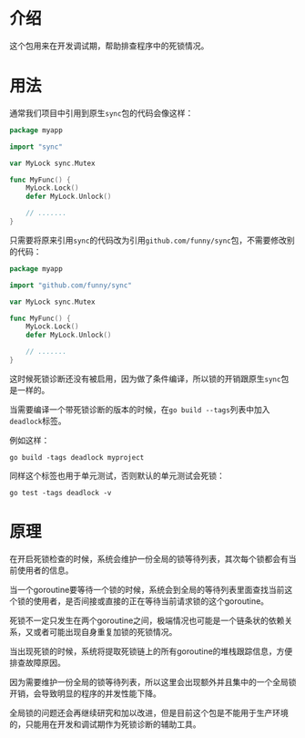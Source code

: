 介绍
====

这个包用来在开发调试期，帮助排查程序中的死锁情况。

用法
====

通常我们项目中引用到原生`sync`包的代码会像这样：

```go
package myapp

import "sync"

var MyLock sync.Mutex

func MyFunc() {
	MyLock.Lock()
	defer MyLock.Unlock()

	// .......
}
```

只需要将原来引用`sync`的代码改为引用`github.com/funny/sync`包，不需要修改别的代码：


```go
package myapp

import "github.com/funny/sync"

var MyLock sync.Mutex

func MyFunc() {
	MyLock.Lock()
	defer MyLock.Unlock()

	// .......
}
```

这时候死锁诊断还没有被启用，因为做了条件编译，所以锁的开销跟原生`sync`包是一样的。

当需要编译一个带死锁诊断的版本的时候，在`go build --tags`列表中加入`deadlock`标签。

例如这样：

```
go build -tags deadlock myproject
```

同样这个标签也用于单元测试，否则默认的单元测试会死锁：

```
go test -tags deadlock -v
```


原理
====

在开启死锁检查的时候，系统会维护一份全局的锁等待列表，其次每个锁都会有当前使用者的信息。

当一个goroutine要等待一个锁的时候，系统会到全局的等待列表里面查找当前这个锁的使用者，是否间接或直接的正在等待当前请求锁的这个goroutine。

死锁不一定只发生在两个goroutine之间，极端情况也可能是一个链条状的依赖关系，又或者可能出现自身重复加锁的死锁情况。

当出现死锁的时候，系统将提取死锁链上的所有goroutine的堆栈跟踪信息，方便排查故障原因。

因为需要维护一份全局的锁等待列表，所以这里会出现额外并且集中的一个全局锁开销，会导致明显的程序的并发性能下降。

全局锁的问题还会再继续研究和加以改进，但是目前这个包是不能用于生产环境的，只能用在开发和调试期作为死锁诊断的辅助工具。
